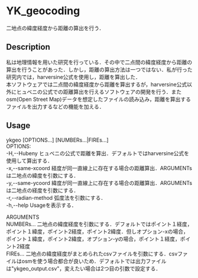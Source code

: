 # YK_geocoding
二地点の緯度経度から距離の算出を行う．

## Description
私は地理情報を用いた研究を行っている．その中で二点間の緯度経度から距離の算出を行うことがあった．しかし，距離の算出方法は一つではない．私が行った研究内では，harversine公式を使用し，距離を算出した．  
本ソフトウェアでは二点間の緯度経度から距離を算出するが，harversine公式以外にヒュベニの公式での距離算出を行えるソフトウェアの開発を行う．またosm(Open Street Map)データを想定したファイルの読み込み，距離を算出するファイルを出力するなどの機能を加える．

## Usage
ykgeo [OPTIONS...] [NUMBERs...|FIREs...]  
  OPTIONS:  
    -H,--Hubeny ヒュベニの公式で距離を算出．デフォルトではharversine公式を使用して算出する．  
    -x,--same-xcoord 経度が同一直線上に存在する場合の距離算出．ARGUMENTsは二地点の緯度を引数にする．  
    -y,--same-ycoord 緯度が同一直線上に存在する場合の距離算出．ARGUMENTsは二地点の経度を引数にする．  
    -r,--radian-method 弧度法を引数にする．  
    -h,--help Usageを表示する．  
    
  ARGUMENTS   
    NUMBERs... 二地点の緯度経度を引数にする．デフォルトではポイント１経度，ポイント１緯度，ポイント2経度，ポイント2緯度．但しオプション-xの場合，ポイント１緯度，ポイント2緯度，オプション-yの場合，ポイント１経度，ポイント2経度  
    FIREs... 二地点の緯度経度がまとめられたcsvファイルを引数にする．csvファイルはosmを使う場合都合が良いため．デフォルトでは出力ファイルは"ykgeo_output.csv"，変えたい場合は2つ目の引数で設定する．  
